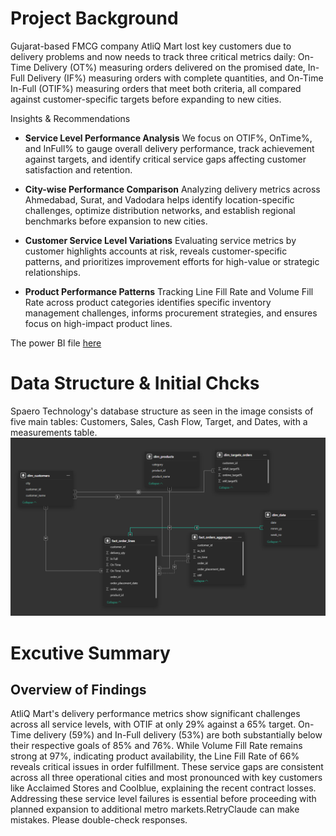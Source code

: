 # Project Background
Gujarat-based FMCG company AtliQ Mart lost key customers due to delivery problems and now needs to track three critical metrics daily: On-Time Delivery (OT%) measuring orders delivered on the promised date, In-Full Delivery (IF%) measuring orders with complete quantities, and On-Time In-Full (OTIF%) measuring orders that meet both criteria, all compared against customer-specific targets before expanding to new cities.

Insights & Recommendations

- **Service Level Performance Analysis**
  We focus on OTIF%, OnTime%, and InFull% to gauge overall delivery performance, track achievement against targets, and identify critical service gaps affecting customer satisfaction and retention.
  
- **City-wise Performance Comparison**
  Analyzing delivery metrics across Ahmedabad, Surat, and Vadodara helps identify location-specific challenges, optimize distribution networks, and establish regional benchmarks before expansion to new cities.
  
- **Customer Service Level Variations**
  Evaluating service metrics by customer highlights accounts at risk, reveals customer-specific patterns, and prioritizes improvement efforts for high-value or strategic relationships.
  
- **Product Performance Patterns**
  Tracking Line Fill Rate and Volume Fill Rate across product categories identifies specific inventory management challenges, informs procurement strategies, and ensures focus on high-impact product lines.

The power BI file [here](https://github.com/Ahmdmnz/analysis-of-Spaero-Technology-s-performance/blob/26410cb11eafb18b252982afdf9cb6a53c23f4e6/Financial%20Project.pbix)
# Data Structure & Initial Chcks
Spaero Technology's database structure as seen in the image consists of five main tables: Customers, Sales, Cash Flow, Target, and Dates, with a measurements table.
![image](https://github.com/Ahmdmnz/Analysis-of-AtliQ-Mart-Supply-Chain/blob/main/Screenshot%202025-05-21%20154532.png)

# Excutive Summary
## Overview of Findings
AtliQ Mart's delivery performance metrics show significant challenges across all service levels, with OTIF at only 29% against a 65% target. On-Time delivery (59%) and In-Full delivery (53%) are both substantially below their respective goals of 85% and 76%. While Volume Fill Rate remains strong at 97%, indicating product availability, the Line Fill Rate of 66% reveals critical issues in order fulfillment. These service gaps are consistent across all three operational cities and most pronounced with key customers like Acclaimed Stores and Coolblue, explaining the recent contract losses. Addressing these service level failures is essential before proceeding with planned expansion to additional metro markets.RetryClaude can make mistakes. Please double-check responses.
